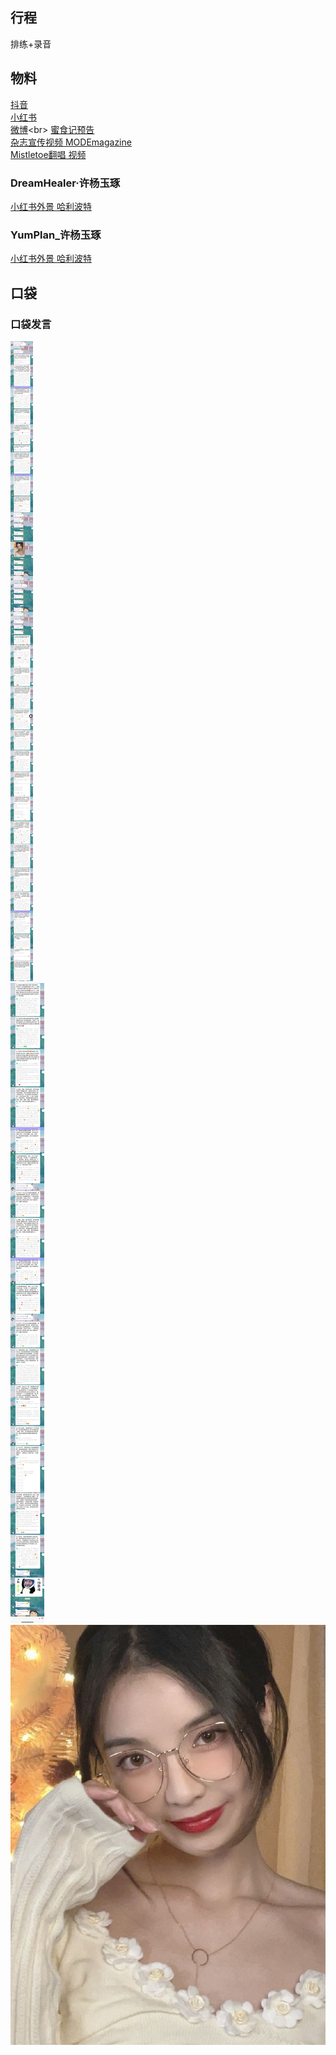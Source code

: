 ## 行程
排练+录音

## 物料
[抖音](https://www.douyin.com/video/7045202764707745038)<br>
[小红书](http://www.xiaohongshu.com/discovery/item/61c591ec000000000102d091)<br>
[微博](https://m.weibo.cn/status/4718040882878008?)<br>
[蜜食记预告](https://weibo.com/6179496757/L7woJAUs4)<br>
[杂志宣传视频 MODEmagazine](https://weibo.com/6189108974/L7yZM3koh)<br>
[Mistletoe翻唱 视频](https://www.bilibili.com/video/BV1Nr4y1S74g)
### DreamHealer·许杨玉琢
[小红书外景 哈利波特](https://weibo.com/6375088879/L7uDB9S08)<br>
### YumPlan_许杨玉琢
[小红书外景 哈利波特](https://weibo.com/7335378002/L7ylTFfpb)
## 口袋
### 口袋发言
![口袋发言](./pocket48/imgs/messages1.jpeg)<br>
![口袋发言](./pocket48/imgs/messages2.jpeg)<br>
![口袋发言](./pocket48/imgs/P1.jpeg)<br>
